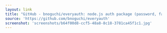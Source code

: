 ```yaml
---
layout: link
title: "GitHub - bnoguchi/everyauth: node.js auth package (password, facebook, & more) for Connect and Express apps"
source: 'https://github.com/bnoguchi/everyauth'
screenshot: 'screenshots/b64f00d8-ccf5-48a8-8c18-3781ca45f1c1.jpg'
---
```


